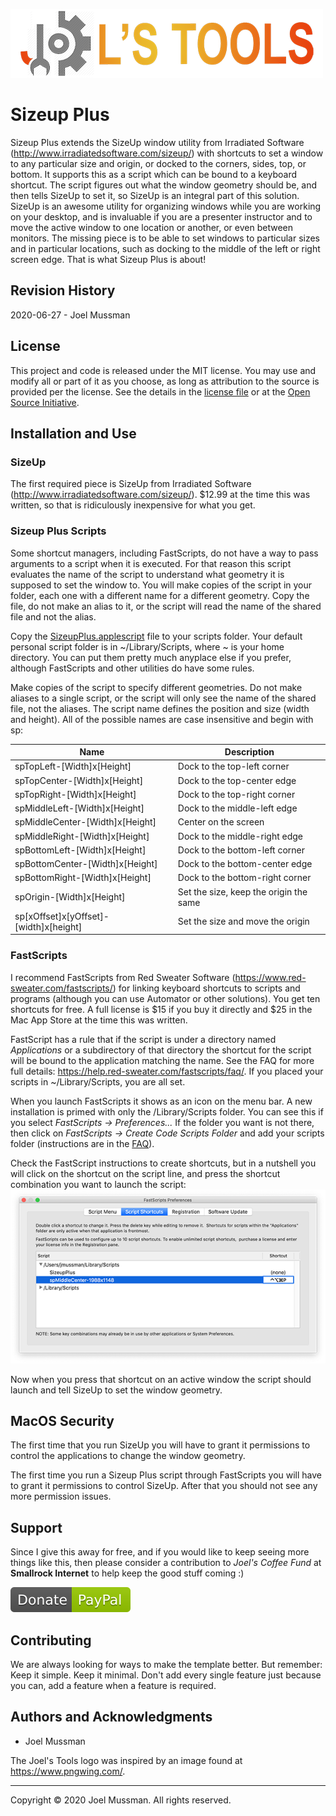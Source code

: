 ![](.common/joelstools.png?raw=true)

# Sizeup Plus

Sizeup Plus extends the SizeUp window utility from Irradiated Software (http://www.irradiatedsoftware.com/sizeup/)
with shortcuts to set a window to any particular size and origin, or docked to the corners, sides, top, or
bottom.
It supports this as a script which can be bound to a keyboard shortcut.
The script figures out what the window geometry should be, and then tells SizeUp to set it, so SizeUp
is an integral part of this solution.
SizeUp is an awesome utility for organizing windows while you are working on your desktop, and is invaluable
if you are a presenter instructor and to move the active window to one location or another, or even between monitors.
The missing piece is to be able to set windows to particular sizes and in particular locations, such as
docking to the middle of the left or right screen edge.
That is what Sizeup Plus is about!

## Revision History

2020-06-27 - Joel Mussman

## License

This project and code is released under the MIT license. You may use and modify all or part of it as you choose, as long as attribution to the source is provided per the license. See the details in the [license file](./LICENSE.md) or at the [Open Source Initiative](https://opensource.org/licenses/MIT).

## Installation and Use

### SizeUp

The first required piece is SizeUp from Irradiated Software (http://www.irradiatedsoftware.com/sizeup/).
$12.99 at the time this was written, so that is ridiculously inexpensive for what you get.

### Sizeup Plus Scripts

Some shortcut managers, including FastScripts, do not have a way to pass arguments to a script when it is executed.
For that reason this script evaluates the name of the script to understand what geometry it is supposed to set the window to.
You will make copies of the script in your folder, each one with a different name for a different geometry.
Copy the file, do not make an alias to it, or the script will read the name of the shared file and not the alias.

Copy the [SizeupPlus.applescript](./SizeupPlus.applescript) file to your scripts folder.
Your default personal script folder is in ~/Library/Scripts, where ~ is your home directory.
You can put them pretty much anyplace else if you prefer, although FastScripts and other utilities do have some rules.

Make copies of the script to specify different geometries.
Do not make aliases to a single script, or the script will only see the name of the shared file, not the aliases.
The script name defines the position and size (width and height).
All of the possible names are case insensitive and begin with sp:

|Name|Description|
|---|---|
|spTopLeft-[Width]x[Height]|Dock to the top-left corner|
|spTopCenter-[Width]x[Height]|Dock to the top-center edge|
|spTopRight-[Width]x[Height]|Dock to the top-right corner|
|spMiddleLeft-[Width]x[Height]|Dock to the middle-left edge|
|spMiddleCenter-[Width]x[Height]|Center on the screen|
|spMiddleRight-[Width]x[Height]|Dock to the middle-right edge|
|spBottomLeft-[Width]x[Height]|Dock to the bottom-left corner|
|spBottomCenter-[Width]x[Height]|Dock to the bottom-center edge|
|spBottomRight-[Width]x[Height]|Dock to the bottom-right corner|
|spOrigin-[Width]x[Height]|Set the size, keep the origin the same|
|sp[xOffset]x[yOffset]-[width]x[height]|Set the size and move the origin|

### FastScripts

I recommend FastScripts from Red Sweater Software (https://www.red-sweater.com/fastscripts/) for linking
keyboard shortcuts to scripts and programs (although you can use Automator or other solutions).
You get ten shortcuts for free.
A full license is $15 if you buy it directly and $25 in the Mac App Store at the time this was written.

FastScript has a rule that if the script is under a directory named *Applications* or a subdirectory of
that directory the shortcut for the script will be bound to the application matching the name.
See the FAQ for more full details: https://help.red-sweater.com/fastscripts/faq/.
If you placed your scripts in ~/Library/Scripts, you are all set.

When you launch FastScripts it shows as an icon on the menu bar.
A new installation is primed with only the /Library/Scripts folder.
You can see this if you select *FastScripts &rarr; Preferences...*
If the folder you want is not there, then click on *FastScripts &rarr; Create Code Scripts Folder* and add your scripts folder
(instructions are in the [FAQ](https://help.red-sweater.com/fastscripts/faq/)).

Check the FastScript instructions to create shortcuts, but in a nutshell you will click on the shortcut on the script line,
and press the shortcut combination you want to launch the script:
![](.common/fastscripts-shortcuts.png?raw=true)

Now when you press that shortcut on an active window the script should launch and tell SizeUp to set the window geometry.

## MacOS Security

The first time that you run SizeUp you will have to grant it permissions to control the applications to change the window geometry.

The first time you run a Sizeup Plus script through FastScripts you will have to grant it permissions to control SizeUp.
After that you should not see any more permission issues.

## Support

Since I give this away for free, and if you would like to keep seeing more things like this, then please consider
a contribution to *Joel's Coffee Fund* at **Smallrock Internet** to help keep the good stuff coming :)<br />

[![Donate](.common/Donate-Paypal.svg)](https://www.paypal.com/cgi-bin/webscr?cmd=_s-xclick&hosted_button_id=XPUGVGZZ8RUAA)

## Contributing

We are always looking for ways to make the template better. But remember: Keep it simple. Keep it minimal. Don't add every single feature just because you can, add a feature when a feature is required.

## Authors and Acknowledgments

* Joel Mussman

The Joel's Tools logo was inspired by an image found at https://www.pngwing.com/.

<hr>
Copyright © 2020 Joel Mussman. All rights reserved.